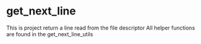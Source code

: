 # get_next_line
 This is project return a line read from the file descriptor
 All helper functions are found in the get_next_line_utils
